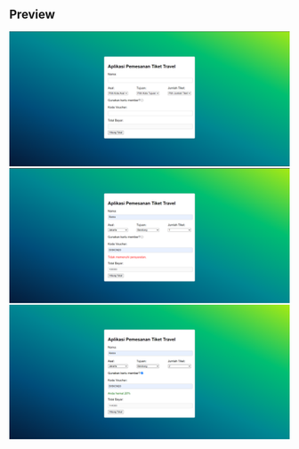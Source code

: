 ## Preview

![Preview](/img/preview.png)
![Preview-2](/img/preview-2.png)
![Preview-3](/img/preview-3.png)
